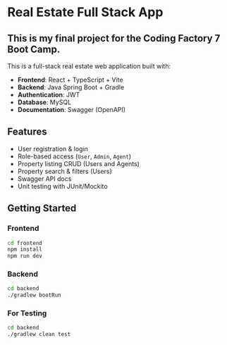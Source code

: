 
# Real Estate Full Stack App

## This is my final project for the Coding Factory 7 Boot Camp. 

This is a full-stack real estate web application built with:

- **Frontend**: React + TypeScript + Vite
- **Backend**: Java Spring Boot + Gradle
- **Authentication**: JWT
- **Database**: MySQL
- **Documentation**: Swagger (OpenAPI)

## Features

- User registration & login
- Role-based access (`User`, `Admin`, `Agent`)
- Property listing CRUD (Users and Agents)
- Property search & filters (Users)
- Swagger API docs
- Unit testing with JUnit/Mockito

## Getting Started

### Frontend
```bash
cd frontend
npm install
npm run dev
```
### Backend
```bash
cd backend
./gradlew bootRun
```
### For Testing
```bash
cd backend
./gradlew clean test
```
